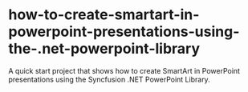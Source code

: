 # how-to-create-smartart-in-powerpoint-presentations-using-the-.net-powerpoint-library
A quick start project that shows how to create SmartArt in PowerPoint presentations using the Syncfusion .NET PowerPoint Library.
